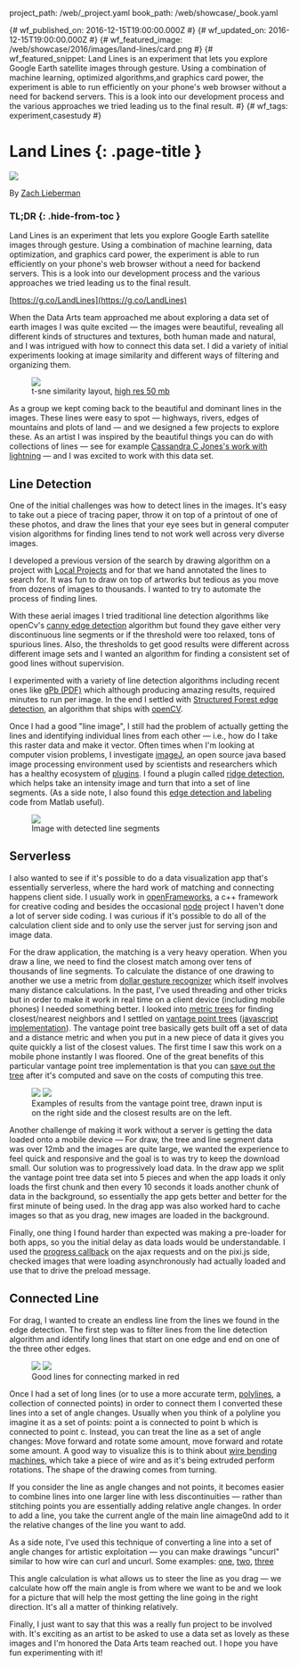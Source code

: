 project_path: /web/_project.yaml
book_path: /web/showcase/_book.yaml

{# wf_published_on: 2016-12-15T19:00:00.000Z #}
{# wf_updated_on: 2016-12-15T19:00:00.000Z #}
{# wf_featured_image: /web/showcase/2016/images/land-lines/card.png #}
{# wf_featured_snippet: Land Lines is an experiment that lets you explore Google Earth satellite images through gesture. Using a combination of machine learning, optimized algorithms,and graphics card power, the experiment is able to run efficiently on your phone's web browser without a need for backend servers. This is a look into our development process and the various approaches we tried leading us to the final result. #}
{# wf_tags: experiment,casestudy #}

# Land Lines {: .page-title }

<img src="/web/showcase/2016/images/land-lines/land-lines.gif" class="attempt-right">

By <a href="https://www.instagram.com/zach.lieberman/">Zach Lieberman</a>

### TL;DR {: .hide-from-toc }

Land Lines is an experiment that lets you explore Google Earth satellite images 
through gesture. Using a combination of machine learning, data optimization, 
and graphics card power, the experiment is able to run efficiently on your 
phone's web browser without a need for backend servers. This is a look into our 
development process and the various approaches we tried leading us to the final 
result.

[https://g.co/LandLines](https://g.co/LandLines)

When the Data Arts team approached me about exploring a data set of earth images 
I was quite excited &mdash; the images were beautiful, revealing all different kinds 
of structures and textures, both human made and natural, and I was intrigued 
with how to connect this data set. I did a variety of initial experiments 
looking at image similarity and different ways of filtering and organizing them.

<figure>
  <img src="/web/showcase/2016/images/land-lines/landlines_casestudy_tsne.jpg"  />
  <figcaption>
    t-sne similarity layout,
    <a href="https://dl.dropboxusercontent.com/u/92337283/misc/result_L_1457431104.png">
      high res 50 mb
    </a>
  </figcaption>
</figure>

As a group we kept coming back to the beautiful and dominant lines in the 
images. These lines were easy to spot &mdash; highways, rivers, edges of mountains 
and plots of land &mdash; and we designed a few projects to explore these. As an 
artist I was inspired by the beautiful things you can do with collections of 
lines &mdash; see for example
[Cassandra C Jones's work with lightning](http://www.cassandracjones.com/lightning-drawing-series)
&mdash; and I was excited to work with this data set. 

## Line Detection

One of the initial challenges was how to detect lines in the images. It's easy 
to take out a piece of tracing paper, throw it on top of a printout of one of 
these photos, and draw the lines that your eye sees but in general computer 
vision algorithms for finding lines tend to not work well across very diverse 
images. 

I developed a previous version of the search by drawing algorithm on a project 
with [Local Projects](https://localprojects.net/) and for that we hand annotated 
the lines to search for. It was fun to draw on top of artworks but tedious as 
you move from dozens of images to thousands. I wanted to try to automate the 
process of finding lines. 

With these aerial images I tried traditional line detection algorithms like 
openCv's [canny edge detection](https://en.wikipedia.org/wiki/Canny_edge_detector)
algorithm but found they gave either very discontinuous line segments or if the
threshold were too relaxed, tons of spurious lines. Also, the thresholds to
get good results were different across different image sets and I wanted an
algorithm for finding a consistent set of good lines without supervision.

I experimented with a variety of line detection algorithms including recent ones 
like [gPb (PDF)](https://www2.eecs.berkeley.edu/Research/Projects/CS/vision/grouping/papers/amfm_pami2010.pdf)
which  although producing amazing results, required minutes to run per image.
In the end I settled with
[Structured Forest edge detection](http://docs.opencv.org/3.1.0/d0/da5/tutorial_ximgproc_prediction.html), 
an algorithm that ships with [openCV](http://opencv.org/). 
 
Once I had a good "line image", I still had the problem of actually getting the 
lines and identifying individual lines from each other &mdash; i.e., how do I take 
this raster data and make it vector. Often times when I'm looking at computer 
vision problems, I investigate [imageJ](https://imagej.nih.gov/ij/), an open 
source java based image processing environment used by scientists and 
researchers which has a healthy ecosystem of 
[plugins](https://imagej.nih.gov/ij/plugins/). I found a plugin called
[ridge detection](http://imagej.net/Ridge_Detection), which helps take an
intensity image and turn that into a set of line segments. (As a side note,
I also found this [edge detection and labeling](http://www.peterkovesi.com/matlabfns/#edgelink)
code from Matlab useful).

<figure>
  <img src="/web/showcase/2016/images/land-lines/landlines_casestudy_3.png" /> 
  <figcaption>Image with detected line segments</figcaption>
</figure> 

## Serverless

I also wanted to see if it's possible to do a data visualization app that's 
essentially serverless, where the hard work of matching and connecting happens 
client side. I usually work in [openFrameworks](http://openframeworks.cc/), a 
c++ framework for creative coding and besides the occasional 
[node](https://nodejs.org/) project I haven't done a lot of server side coding. 
I was curious if it's possible to do all of the calculation client side and to 
only use the server just for serving json and image data. 

For the draw application, the matching is a very heavy operation. When you draw 
a line, we need to find the closest match among over tens of thousands of line 
segments. To calculate the distance of one drawing to another we use a metric 
from [dollar gesture recognizer](https://depts.washington.edu/aimgroup/proj/dollar/)
which itself involves many distance calculations. In the past, I've used threading and 
other tricks but in order to make it work in real time on a client device 
(including mobile phones) I needed something better. I looked into
[metric trees](https://en.wikipedia.org/wiki/Metric_tree) for finding closest/nearest 
neighbors and I settled on [vantage point trees](https://en.wikipedia.org/wiki/Vantage-point_tree)
([javascript implementation](http://fpirsch.github.io/vptree.js/)). The vantage
point tree basically gets built off a set of data and a distance metric and 
when you put in a new piece of data it gives you quite quickly a list of the
closest values. The first time I saw this work on a mobile phone instantly I
was floored. One of the great benefits of this particular vantage point tree
implementation is that you can [save out the tree](https://github.com/fpirsch/vptree.js)
after it's computed and save on the costs of computing this tree. 

<figure class="clearfix">
  <img class="attempt-left" src="/web/showcase/2016/images/land-lines/landlines_casestudy_4.png" />
  <img class="attempt-right" src="/web/showcase/2016/images/land-lines/landlines_casestudy_5.png" /> 
  <figcaption>
    Examples of results from the vantage point tree, drawn input is on the right 
    side and the closest results are on the left.
  </figcaption>
</figure>

Another challenge of making it work without a server is getting the data loaded
onto a mobile device &mdash; For draw, the tree and line segment data was over 12mb
and the images are quite large, we wanted the experience to feel quick and
responsive and the goal is to was try to keep the download small. Our solution
was to progressively load data. In the draw app we split the vantage point tree
data set into 5 pieces and when the app loads it only loads the first chunk and
then every 10 seconds it loads another chunk of data in the background, so
essentially the app gets better and better for the first minute of being used.
In the drag app was also worked hard to cache images so that as you drag, new
images are loaded in the background.

Finally, one thing I found harder than expected was making a pre-loader for both
apps, so you the initial delay as data loads would be understandable. I used the
[progress callback](http://stackoverflow.com/questions/19126994/what-is-the-cleanest-way-to-get-the-progress-of-jquery-ajax-request)
on the ajax requests and on the pixi.js side, checked images that were loading
asynchronously had actually loaded and use that to drive the preload message.

## Connected Line

For drag, I wanted to create an endless line from the lines we found in the edge 
detection. The first step was to filter lines from the line detection algorithm 
and identify long lines that start on one edge and end on one of the three other 
edges.

<figure class="clearfix">
  <img class="attempt-left" src="/web/showcase/2016/images/land-lines/landlines_casestudy_6.png" />
  <img class="attempt-right" src="/web/showcase/2016/images/land-lines/landlines_casestudy_7.png" />
  <figcaption>Good lines for connecting marked in red</figcaption>
</figure>

Once I had a set of long lines (or to use a more accurate term, 
[polylines](http://www.webopedia.com/TERM/P/polyline.html), a collection of 
connected points) in order to connect them I converted these lines into a set of 
angle changes. Usually when you think of a polyline you imagine it as a set of 
points: point a is connected to point b which is connected to point c. Instead, 
you can treat the line as a set of angle changes: Move forward and rotate some 
amount, move forward and rotate some amount. A good way to visualize this is to 
think about [wire bending machines](https://www.youtube.com/watch?v=hSi9ew4bU6o),
which take a piece of wire and as it's being extruded perform rotations.
The shape of the drawing comes from turning. 

If you consider the line as angle changes and not points, it becomes easier to 
combine lines into one larger line with less discontinuities &mdash; rather than 
stitching points you are essentially adding relative angle changes. In order to 
add a line, you take the current angle of the main line aimage0nd add to it the 
relative changes of the line you want to add. 

As a side note, I've used this technique of converting a line into a set of 
angle changes for artistic exploitation &mdash; you can make drawings "uncurl" similar 
to how wire can curl and uncurl. Some examples: 
[one](https://www.instagram.com/p/BLdawsdhDje/?taken-by=zach.lieberman), 
[two](https://www.instagram.com/p/BLps0gkB0F-/?taken-by=zach.lieberman), 
[three](https://www.instagram.com/p/BM4Qd8ZhbrH/?taken-by=zach.lieberman)

This angle calculation is what allows us to steer the line as you drag &mdash; we 
calculate how off the main angle is from where we want to be and we look for a 
picture that will help the most getting the line going in the right direction. 
It's all a matter of thinking relatively.

Finally, I just want to say that this was a really fun project to be involved 
with. It's exciting as an artist to be asked to use a data set as lovely as 
these images and I'm honored the Data Arts team reached out. I hope you have 
fun experimenting with it! 
